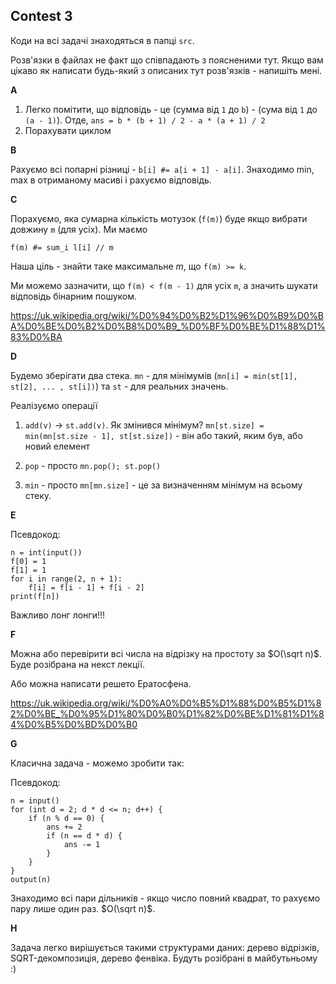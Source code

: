 <h2> Contest 3 </h2>

Коди на всі задачі знаходяться в папці `src`. 

Розв'язки в файлах не факт що співпадають з поясненими тут. Якщо вам цікаво як написати будь-який з описаних тут розв'язків - напишіть мені.

**A**

1. Легко помітити, що відповідь - це (сумма від `1` до `b`) - (сума від `1` до `(a - 1)`). Отде, `ans = b * (b + 1) / 2 - a * (a + 1) / 2`
2. Порахувати циклом

**B**

Рахуємо всі попарні різниці - `b[i] #= a[i + 1] - a[i]`. Знаходимо min, max в отриманому масиві і рахуємо відповідь.

**C**

Порахуємо, яка сумарна кількість мотузок (`f(m)`) буде якщо вибрати довжину `m` (для усіх). Ми маємо 

`f(m) #= sum_i l[i] // m`

Наша ціль - знайти таке максимальне $m$, що `f(m) >= k`. 

Ми можемо зазначити, що `f(m) < f(m - 1)` для усіх `m`, а значить шукати відповідь бінарним пошуком.

https://uk.wikipedia.org/wiki/%D0%94%D0%B2%D1%96%D0%B9%D0%BA%D0%BE%D0%B2%D0%B8%D0%B9_%D0%BF%D0%BE%D1%88%D1%83%D0%BA

**D**

Будемо зберігати два стека. `mn` - для мінімумів (`mn[i] = min(st[1], st[2], ... , st[i])`) та `st` - для реальних значень.

Реалізуємо операції 

1. `add(v)`  -> `st.add(v)`. Як змінився мінімум? `mn[st.size] = min(mn[st.size - 1], st[st.size])` - він або такий, яким був, або новий елемент

2. `pop` - просто `mn.pop(); st.pop()`

3. `min` - просто `mn[mn.size]` - це за визначенням мінімум на всьому стеку.

**E**

Псевдокод:

```
n = int(input())
f[0] = 1
f[1] = 1
for i in range(2, n + 1):
    f[i] = f[i - 1] + f[i - 2]
print(f[n])
```

Важливо лонг лонги!!!

**F**

Можна або перевірити всі числа на відрізку на простоту за $O(\sqrt n)$. Буде розібрана на некст лекції.

Або можна написати решето Ератосфена. 

https://uk.wikipedia.org/wiki/%D0%A0%D0%B5%D1%88%D0%B5%D1%82%D0%BE_%D0%95%D1%80%D0%B0%D1%82%D0%BE%D1%81%D1%84%D0%B5%D0%BD%D0%B0

**G**

Класична задача - можемо зробити так:

Псевдокод:

```
n = input()
for (int d = 2; d * d <= n; d++) {
    if (n % d == 0) {
        ans += 2
        if (n == d * d) {
            ans -= 1
        }
    }
}
output(n)
```

Знаходимо всі пари дільників - якщо число повний квадрат, то рахуємо пару лише один раз. $O(\sqrt n)$.

**H**

Задача легко вирішується такими структурами даних: дерево відрізків, SQRT-декомпозиція, дерево фенвіка. Будуть розібрані в майбутьньому :)

